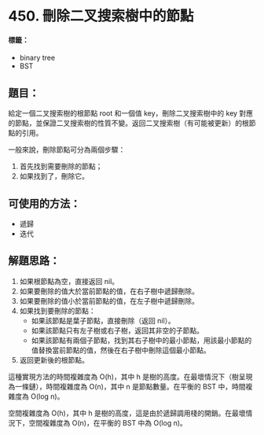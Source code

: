 # 450. 刪除二叉搜索樹中的節點
#### 標籤：
- binary tree
- BST

## 題目：
給定一個二叉搜索樹的根節點 root 和一個值 key，刪除二叉搜索樹中的 key 對應的節點，並保證二叉搜索樹的性質不變。返回二叉搜索樹（有可能被更新）的根節點的引用。

一般來說，刪除節點可分為兩個步驟：
1. 首先找到需要刪除的節點；
2. 如果找到了，刪除它。

## 可使用的方法：
- 遞歸
- 迭代

## 解題思路： 
1. 如果根節點為空，直接返回 nil。
2. 如果要刪除的值大於當前節點的值，在右子樹中遞歸刪除。
3. 如果要刪除的值小於當前節點的值，在左子樹中遞歸刪除。
4. 如果找到要刪除的節點：
   - 如果該節點是葉子節點，直接刪除（返回 nil）。
   - 如果該節點只有左子樹或右子樹，返回其非空的子節點。
   - 如果該節點有兩個子節點，找到其右子樹中的最小節點，用該最小節點的值替換當前節點的值，然後在右子樹中刪除這個最小節點。
5. 返回更新後的根節點。

這種實現方法的時間複雜度為 O(h)，其中 h 是樹的高度。在最壞情況下（樹呈現為一條鏈），時間複雜度為 O(n)，其中 n 是節點數量。在平衡的 BST 中，時間複雜度為 O(log n)。

空間複雜度為 O(h)，其中 h 是樹的高度，這是由於遞歸調用棧的開銷。在最壞情況下，空間複雜度為 O(n)，在平衡的 BST 中為 O(log n)。